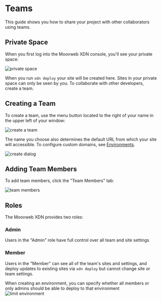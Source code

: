 # Teams

This guide shows you how to share your project with other collaborators using teams.

## Private Space

When you first log into the Moovweb XDN console, you'll see your private space:

![private space](/images/deploying/private_space.png)

When you run `xdn deploy` your site will be created here.  Sites in your private space can only be seen by you.  To collaborate with other developers, create a team.

## Creating a Team

To create a team, use the menu button located to the right of your name in the upper left of your window:

![create a team](/images/teams/create.png)

The name you choose also determines the default URL from which your site will accessible.  To configure custom domains, see [Environments](../environments).

![create dialog](/images/teams/create_dialog.png)

## Adding Team Members

To add team members, click the "Team Members" tab:

![team members](/images/teams/members.png)

## Roles

The Moovweb XDN provides two roles:

### Admin

Users in the "Admin" role have full control over all team and site settings

### Member

Users in the "Member" can see all of the team's sites and settings, and deploy updates to existing sites via `xdn deploy` but cannot change site or team settings.

When creating an environment, you can specify whether all members or only admins should be able to deploy to that environment
![limit environment](/images/teams/environment-permissions.png) 
